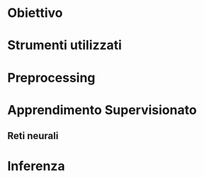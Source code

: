 # Obiettivo

# Strumenti utilizzati

# Preprocessing

# Apprendimento Supervisionato

## Reti neurali

# Inferenza
